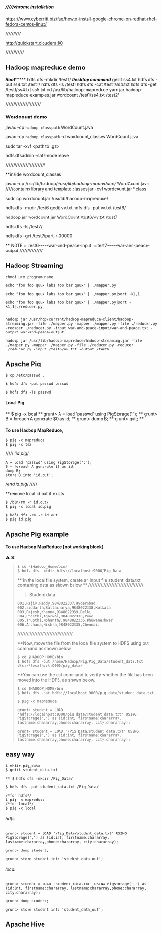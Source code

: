 ##### /////chrome installation
https://www.cyberciti.biz/faq/howto-install-google-chrome-on-redhat-rhel-fedora-centos-linux/

//////////

http://quickstart.cloudera:80

////////////

## Hadoop mapreduce demo

*******Root************
hdfs dfs -mkdir /test1/
*******Desktop command*******
gedit ss4.txt
hdfs dfs -put ss4.txt /test1/
hdfs dfs -ls /test1
hdfs dfs -cat /test1/ss4.txt
hdfs dfs -get /test1/ss4.txt ss5.txt
cd /usr/lib/hadoop-mapreduce
yarn jar hadoop-mapreduce-examples.jar wordcount /test1/ss4.txt /test2/


///////////////////////

### Wordcount demo

javac -cp `hadoop classpath` WordCount.java

javac -cp `hadoop classpath` -d wordcount_classes WordCount.java

sudo tar -xvf <path to .gz>

hdfs dfsadmin -safemode leave

//////////////////////////

**inside wordcount_classes

  javac -cp /usr/lib/hadoop/*:/usr/lib/hadoop-mapreduce/* WordCount.java
/////contains library and template classes
  jar -cvf wordcount.jar *.class

  sudo cp wordcount.jar /usr/lib/hadoop-mapreduce/

hdfs dfs -mkdir /test6
gedit vv.txt
hdfs dfs -put vv.txt /test6/


  hadoop jar wordcount.jar WordCount /test6/vv.txt /test7

hdfs dfs -ls /test7/

hdfs dfs -get /test7/part-r-00000

**
NOTE
::::test6-----war-and-peace-input
::::test7-----war-and-peace-output
///////////////

## Hadoop Streaming
```
chmod u+x program_name

echo "foo foo quux labs foo bar quux" | ./mapper.py

echo "foo foo quux labs foo bar quux" | ./mapper.py|sort -k1,1

echo "foo foo quux labs foo bar quux" | ./mapper.py|sort -k1,1|./reducer.py


hadoop jar /usr/hdp/current/hadoop-mapreduce-client/hadoop-streaming.jar -file ./mapper.py -mapper ./mapper.py -file ./reducer.py -reducer ./reducer.py -input war-and-peace-input/war-and-peace.txt -output war-and-peace-output

hadoop jar /usr/lib/hadoop-mapreduce/hadoop-streaming.jar -file ./mapper.py -mapper ./mapper.py -file ./reducer.py -reducer ./reducer.py -input /test6/vv.txt -output /test8
```

## Apache Pig

```
$ cp /etc/passwd .

$ hdfs dfs -put passwd passwd

$ hdfs dfs -ls passwd
```

#### Local Pig

** $ pig -x local
** grunt> A = load 'passwd' using PigStorage(':');
** grunt> B = foreach A generate $0 as id;
** grunt> dump B;
** grunt> quit;
**

#### To use Hadoop MapReduce, 
```
$ pig -x mapreduce
$ pig -x tez
```

/////
/*id.pig*/
```
A = load 'passwd' using PigStorage(':');
B = foreach A generate $0 as id;
dump B;
store B into 'id.out';
```
/*end id.pig*/
/////

**remove local id.out if exists
```
$ /bin/rm -r id.out/
$ pig -x local id.pig
```

```
$ hdfs dfs -rm -r id.out
$ pig id.pig
```


## Apache Pig example

####  To use Hadoop MapReduce [not working block]
<!-- ![alt text](https://github.com/adam-p/markdown-here/raw/master/src/common/images/icon48.png "Logo Title Text 1") -->
:warning:
:x:
>
  > ```
  > $ cd /$Hadoop_Home/bin/
  > $ hdfs dfs -mkdir hdfs://localhost:9000/Pig_Data
  > ```
  > 
  > **
  > In the local file system, create an input file student_data.txt containing data as shown below
  > **
  > ////////////////////////////////////
  > > Student data
  > ```
  > 001,Rajiv,Reddy,9848022337,Hyderabad
  > 002,siddarth,Battacharya,9848022338,Kolkata
  > 003,Rajesh,Khanna,9848022339,Delhi
  > 004,Preethi,Agarwal,9848022330,Pune
  > 005,Trupthi,Mohanthy,9848022336,Bhuwaneshwar
  > 006,Archana,Mishra,9848022335,Chennai.
  > ```
  > ////////////////////////////////////
  > 
  > **Now, move the file from the local file system to HDFS using put command as shown below
  > 
  > ```
  > $ cd $HADOOP_HOME/bin 
  > $ hdfs dfs -put /home/Hadoop/Pig/Pig_Data/student_data.txt dfs://localhost:9000/pig_data/
  > ```
  > 
  > **You can use the cat command to verify whether the file has been moved into the HDFS, as shown below.
  > 
  > ```
  > $ cd $HADOOP_HOME/bin
  > $ hdfs dfs -cat hdfs://localhost:9000/pig_data/student_data.txt
  > ```
  > ```
  > $ pig -x mapreduce
  > ```
  > ```
  > grunt> student = LOAD 'hdfs://localhost:9000/pig_data/student_data.txt' USING PigStorage(',') as (id:int, firstname:chararray, lastname:chararray,phone:chararray, city:chararray);
  > 
  > grunt> student = LOAD '/Pig_Data/student_data.txt' USING PigStorage(',') as (id:int, firstname:chararray, lastname:chararray,phone:chararray, city:chararray);
  > ```



## easy way

```
$ mkdir pig_data
$ gedit student_data.txt

** $ hdfs dfs -mkdir /Pig_Data/

$ hdfs dfs -put student_data.txt /Pig_Data/

/*for hdfs*/
$ pig -x mapreduce 
/*for local*/
$ pig -x local
```
###### hdfs
```
grunt> student = LOAD '/Pig_Data/student_data.txt' USING PigStorage(',') as (id:int, firstname:chararray, lastname:chararray,phone:chararray, city:chararray);

grunt> dump student;

grunt> store student into 'student_data_out';
```

###### local
```
grunt> student = LOAD 'student_data.txt' USING PigStorage(',') as (id:int, firstname:chararray, lastname:chararray,phone:chararray, city:chararray);

grunt> dump student;

grunt> store student into 'student_data_out';
```




## Apache Hive








































